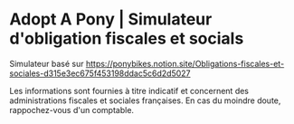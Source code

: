 # Adopt A Pony | Simulateur d'obligation fiscales et socials

Simulateur basé sur https://ponybikes.notion.site/Obligations-fiscales-et-sociales-d315e3ec675f453198ddac5c6d2d5027

Les informations sont fournies à titre indicatif et concernent des administrations fiscales et sociales françaises. En cas du moindre doute, rappochez-vous d'un comptable.
